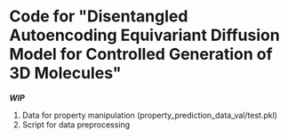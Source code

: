 Code for "Disentangled Autoencoding Equivariant Diffusion Model for Controlled Generation of 3D Molecules"
======

***WIP***

1. Data for property manipulation (property_prediction_data_val/test.pkl)
2. Script for data preprocessing
